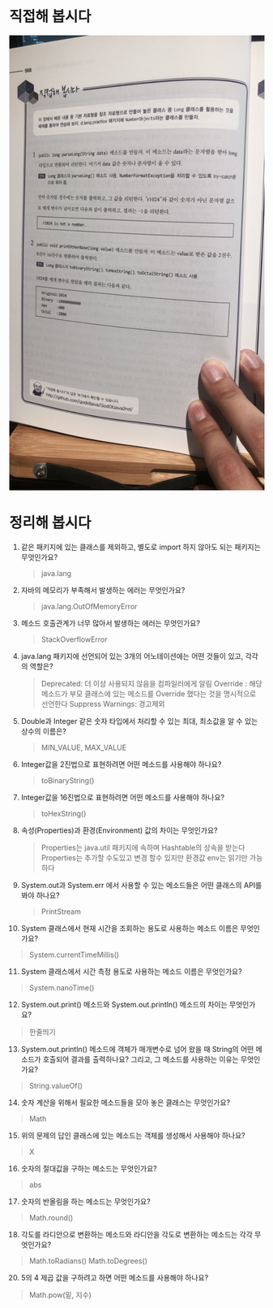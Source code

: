 # 직접해 봅시다

![img.png](img.png)

# 정리해 봅시다
1. 같은 패키지에 있는 클래스를 제외하고, 별도로 import 하지 않아도 되는 패키지는 무엇인가요?

   > java.lang
   
2. 자바의 메모리가 부족해서 발생하는 에러는 무엇인가요?

   > java.lang.OutOfMemoryError
   
3. 메소드 호출관계가 너무 많아서 발생하는 에러는 무엇인가요?

   > StackOverflowError
   
4. java.lang 패키지에 선언되어 있는 3개의 어노테이션에는 어떤 것들이 있고, 각각의 역할은?

   > Deprecated: 더 이상 사용되지 않음을 컴파일러에게 알림
   > Override : 해당 메소드가 부모 클래스에 있는 메소드를 Override 했다는 것을 명시적으로 선언한다
   > Suppress Warnings: 경고제외
   
5. Double과 Integer 같은 숫자 타입에서 처리할 수 있는 최대, 최소값을 알 수 있는 상수의 이름은?

   > MIN_VALUE, MAX_VALUE
   
6. Integer값을 2진법으로 표현하려면 어떤 메소드를 사용해야 하나요?

   > toBinaryString()
   
7. Integer값을 16진법으로 표현하려면 어떤 메소드를 사용해야 하나요?

   > toHexString()
   
8. 속성(Properties)과 환경(Environment) 값의 차이는 무엇인가요?

   > Properties는 java.util 패키지에 속하며 Hashtable의 상속을 받는다 Properties는 추가할 수도있고 변경 할수 있지만 환경값 env는 읽기만 가능하다
   
9. System.out과 System.err 에서 사용할 수 있는 메소드들은 어떤 클래스의 API를 봐야 하나요?

   > PrintStream
   
10. System 클래스에서 현재 시간을 조회하는 용도로 사용하는 메소드 이름은 무엇인가요?

   > System.currentTimeMillis()

11. System 클래스에서 시간 측정 용도로 사용하는 메소드 이름은 무엇인가요?

   > System.nanoTime()

12. System.out.print() 메소드와 System.out.println() 메소드의 차이는 무엇인가요?

   > 한줄띄기

13. System.out.println() 메소드에 객체가 매개변수로 넘어 왔을 때 String의 어떤 메소드가 호출되어 결과를 출력하나요? 그리고, 그 메소드를 사용하는 이유는 무엇인가요?

   > String.valueOf()

14. 숫자 계산을 위해서 필요한 메소드들을 모아 놓은 클래스는 무엇인가요?

   > Math

15. 위의 문제의 답인 클래스에 있는 메소드는 객체를 생성해서 사용해야 하나요?

   > X

16. 숫자의 절대값을 구하는 메소드는 무엇인가요?

   > abs

17. 숫자의 반올림을 하는 메소드는 무엇인가요?

   > Math.round()

18. 각도를 라디안으로 변환하는 메소드와 라디안을 각도로 변환하는 메소드는 각각 무엇인가요?

   > Math.toRadians() Math.toDegrees()

20. 5의 4 제곱 값을 구하려고 하면 어떤 메소드를 사용해야 하나요?

   > Math.pow(밑, 지수)
